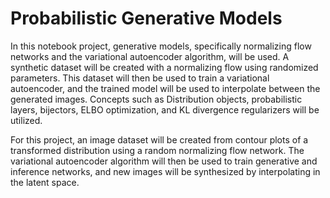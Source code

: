# Probabilistic Generative Models

In this notebook project, generative models, specifically normalizing flow networks and the variational autoencoder algorithm, will be used. A synthetic dataset will be created with a normalizing flow using randomized parameters. This dataset will then be used to train a variational autoencoder, and the trained model will be used to interpolate between the generated images. Concepts such as Distribution objects, probabilistic layers, bijectors, ELBO optimization, and KL divergence regularizers will be utilized.

For this project, an image dataset will be created from contour plots of a transformed distribution using a random normalizing flow network. The variational autoencoder algorithm will then be used to train generative and inference networks, and new images will be synthesized by interpolating in the latent space.
